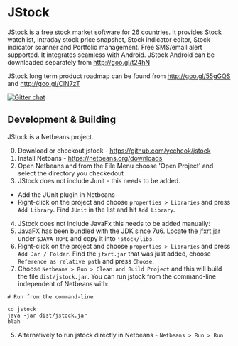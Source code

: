 JStock
=====
JStock is a free stock market software for 26 countries. It provides Stock watchlist, Intraday stock price snapshot, Stock indicator editor, Stock indicator scanner and Portfolio management. Free SMS/email alert supported. It integrates seamless with Android. JStock Android can be downloaded separately from http://goo.gl/t24hN

JStock long term product roadmap can be found from http://goo.gl/55gGQS and http://goo.gl/ClN7zT

[![Gitter chat](https://badges.gitter.im/yccheok/client-app.png)](https://gitter.im/yccheok/jstock)

Development & Building
----
JStock is a Netbeans project.

0. Download or checkout jstock - https://github.com/yccheok/jstock
1. Install Netbans - https://netbeans.org/downloads
2. Open Netbeans and from the File Menu choose 'Open Project' and select the directory you checkedout
3. JStock does not include Junit - this needs to be added.
 * Add the JUnit plugin in Netbeans
 * Right-click on the project and choose `properties > Libraries` and press `Add Library`.  Find `JUnit` in the list and hit `Add Library`.
4. JStock does not include JavaFx this needs to be added manually:
 4. JavaFX has been bundled with the JDK since 7u6.  Locate the jfxrt.jar under `$JAVA_HOME` and copy it into `jstock/libs`.
 3. Right-click on the project and choose `properties > Libraries` and press `Add Jar / Folder`.  Find the `jfxrt.jar` that was just added, choose `Reference as relative path` and press `Choose`.
4. Choose `Netbeans > Run > Clean and Build Project` and this will build the file `dist/jstock.jar`.  You can run jstock from the command-line independent of Netbeans with:

`# Run from the command-line`

    cd jstock
    java -jar dist/jstock.jar
    blah

5. Alternatively to run jstock directly in Netbeans - `Netbeans > Run > Run`
